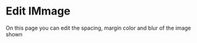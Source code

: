 <h1>Edit IMmage</h1>
On this page you can edit the spacing, margin color and blur of the image shown
